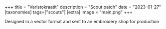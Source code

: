 +++
title = "Varistokraatit"
description = "Scout patch"
date = "2023-01-27"
[taxonomies]
tags=["scouts"]
[extra]
image = "main.png"
+++

Designed in a vector format and sent to an embroidery shop for production
